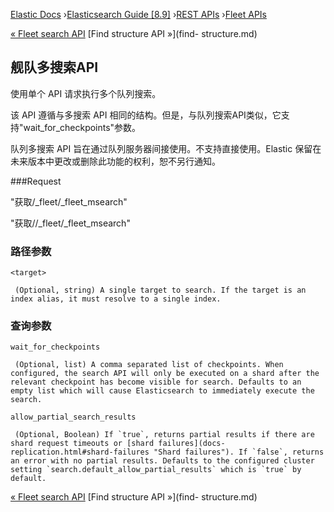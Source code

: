 

[Elastic Docs](/guide/) ›[Elasticsearch Guide [8.9]](index.md) ›[REST
APIs](rest-apis.md) ›[Fleet APIs](fleet-apis.md)

[« Fleet search API](fleet-search.md) [Find structure API »](find-
structure.md)

## 舰队多搜索API

使用单个 API 请求执行多个队列搜索。

该 API 遵循与多搜索 API 相同的结构。但是，与队列搜索API类似，它支持"wait_for_checkpoints"参数。

队列多搜索 API 旨在通过队列服务器间接使用。不支持直接使用。Elastic 保留在未来版本中更改或删除此功能的权利，恕不另行通知。

###Request

"获取/_fleet/_fleet_msearch"

"获取/<index>/_fleet/_fleet_msearch"

### 路径参数

`<target>`

     (Optional, string) A single target to search. If the target is an index alias, it must resolve to a single index. 

### 查询参数

`wait_for_checkpoints`

     (Optional, list) A comma separated list of checkpoints. When configured, the search API will only be executed on a shard after the relevant checkpoint has become visible for search. Defaults to an empty list which will cause Elasticsearch to immediately execute the search. 
`allow_partial_search_results`

     (Optional, Boolean) If `true`, returns partial results if there are shard request timeouts or [shard failures](docs-replication.html#shard-failures "Shard failures"). If `false`, returns an error with no partial results. Defaults to the configured cluster setting `search.default_allow_partial_results` which is `true` by default. 

[« Fleet search API](fleet-search.md) [Find structure API »](find-
structure.md)
